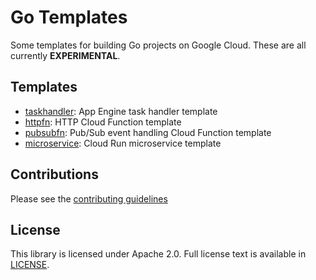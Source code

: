 # Go Templates

Some templates for building Go projects on Google Cloud. These are all currently
**EXPERIMENTAL**.

## Templates

- [taskhandler](appengine/taskhandler/): App Engine task handler template
- [httpfn](functions/httpfn/): HTTP Cloud Function template
- [pubsubfn](functions/pubsubfn/): Pub/Sub event handling Cloud Function template
- [microservice](run/microservice/): Cloud Run microservice template

## Contributions

Please see the [contributing guidelines](CONTRIBUTING.md)

## License

This library is licensed under Apache 2.0. Full license text is available in
[LICENSE](LICENSE).

